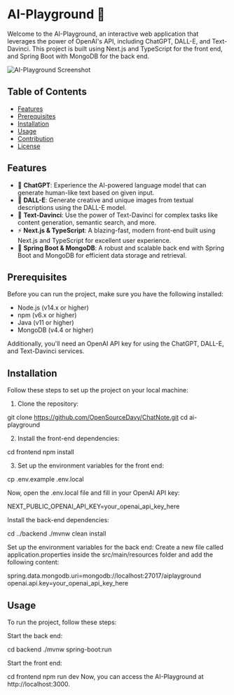 # AI-Playground :rocket:

Welcome to the AI-Playground, an interactive web application that leverages the power of OpenAI's API, including ChatGPT, DALL-E, and Text-Davinci. This project is built using Next.js and TypeScript for the front end, and Spring Boot with MongoDB for the back end.

![AI-Playground Screenshot](./assets/screenshot.png)

## Table of Contents

- [Features](#features)
- [Prerequisites](#prerequisites)
- [Installation](#installation)
- [Usage](#usage)
- [Contribution](#contribution)
- [License](#license)

## Features

- :speech_balloon: **ChatGPT**: Experience the AI-powered language model that can generate human-like text based on given input.
- :art: **DALL-E**: Generate creative and unique images from textual descriptions using the DALL-E model.
- :book: **Text-Davinci**: Use the power of Text-Davinci for complex tasks like content generation, semantic search, and more.
- :zap: **Next.js & TypeScript**: A blazing-fast, modern front-end built using Next.js and TypeScript for excellent user experience.
- :rocket: **Spring Boot & MongoDB**: A robust and scalable back end with Spring Boot and MongoDB for efficient data storage and retrieval.

## Prerequisites

Before you can run the project, make sure you have the following installed:

- Node.js (v14.x or higher)
- npm (v6.x or higher)
- Java (v11 or higher)
- MongoDB (v4.4 or higher)

Additionally, you'll need an OpenAI API key for using the ChatGPT, DALL-E, and Text-Davinci services.

## Installation

Follow these steps to set up the project on your local machine:

1. Clone the repository:

git clone https://github.com/OpenSourceDavy/ChatNote.git
cd ai-playground

2. Install the front-end dependencies:

cd frontend
npm install

3. Set up the environment variables for the front end:

cp .env.example .env.local


Now, open the .env.local file and fill in your OpenAI API key:

NEXT_PUBLIC_OPENAI_API_KEY=your_openai_api_key_here


Install the back-end dependencies:

cd ../backend
./mvnw clean install

Set up the environment variables for the back end:
Create a new file called application.properties inside the src/main/resources folder and add the following content:

spring.data.mongodb.uri=mongodb://localhost:27017/aiplayground
openai.api.key=your_openai_api_key_here

## Usage
To run the project, follow these steps:

Start the back end:

cd backend
./mvnw spring-boot:run

Start the front end:

cd frontend
npm run dev
Now, you can access the AI-Playground at http://localhost:3000.
